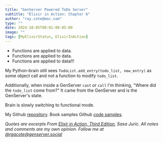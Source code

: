 ```yaml
---
title: "GenServer Powered ToDo Server"
subtitle: "Elixir in Action: Chapter 6"
author: "ray.cote@mac.com"
type: ""
date: 2024-10-05T00:01:00-05:00
image: ""
tags: [MyElixirStatus, ElixirInAction]
---
```


- Functions are applied to data.
- Functions are applied to data.
- Functions are applied to data!!!

My Python-brain still sees `TodoList.add_entry(todo_list, new_entry)` as some object call and not a function to modify `todo_list`.

Additionally, when inside a GenServer `cast` or `call` I'm thinking, "Where did the `todo_list` come from?"
It came from the GenServer and is the GenServer's state.

Brain is slowly switching to functional mode.



My Github [repository](https://github.com/rgacote/ElixirInAction3rdEdition).
Book samples Github [code samples](https://github.com/sasa1977/elixir-in-action).

_Quotes are excerpts From [Elixir in Action, Third Edition](https://www.manning.com/books/elixir-in-action-third-edition), Sasa Juric._
_All notes and comments are my own opinion. Follow me at [@rgacote@genserver.social](https://genserver.social/rgacote)_
